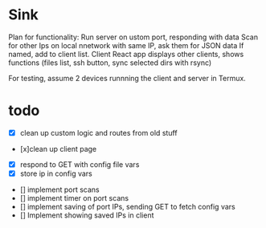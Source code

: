 # Sink

Plan for functionality:
Run server on ustom port, responding with data
Scan for other Ips on local nnetwork with same IP, ask them for JSON data
If named, add to client list. Client React app displays other clients, shows functions (files list, ssh button, sync selected dirs with rsync)

For testing, assume 2 devices runnning the client and server in Termux.

# todo
- [x] clean up custom logic and routes from old stuff
- [x]clean up client page
- [x] respond to GET with config file vars
- [x] store ip in config vars
- [] implement port scans
- [] implement timer on port scans
- [] implement saving of port IPs, sending GET to fetch config vars
- [] Implement showing saved IPs in client
